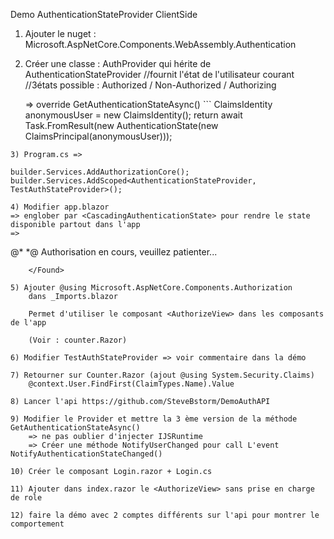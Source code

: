 Demo AuthenticationStateProvider ClientSide

1) Ajouter le nuget : Microsoft.AspNetCore.Components.WebAssembly.Authentication


2) Créer une classe : AuthProvider qui hérite de AuthenticationStateProvider
	//fournit l'état de l'utilisateur courant
	//3états possible : Authorized / Non-Authorized / Authorizing
	
	=> override GetAuthenticationStateAsync()
	 	```
	ClaimsIdentity anonymousUser = new ClaimsIdentity();
    return await Task.FromResult(new AuthenticationState(new ClaimsPrincipal(anonymousUser)));
```
3) Program.cs =>
	
builder.Services.AddAuthorizationCore();
builder.Services.AddScoped<AuthenticationStateProvider, TestAuthStateProvider>();

4) Modifier app.blazor
=> englober par <CascadingAuthenticationState> pour rendre le state disponible partout dans l'app
=>
```
<Found Context="routeData">
            @*<RouteView RouteData="@routeData" DefaultLayout="@typeof(MainLayout)" />
                <FocusOnNavigate RouteData="@routeData" Selector="h1" />*@
            <AuthorizeRouteView RouteData="@routeData" DefaultLayout="@typeof(MainLayout)" >
                <Authorizing>
                    <text>Authorisation en cours, veuillez patienter...</text>
                </Authorizing>
            </AuthorizeRouteView>

        </Found>
```
5) Ajouter @using Microsoft.AspNetCore.Components.Authorization
	dans _Imports.blazor

	Permet d'utiliser le composant <AuthorizeView> dans les composants de l'app

	(Voir : counter.Razor)

6) Modifier TestAuthStateProvider => voir commentaire dans la démo

7) Retourner sur Counter.Razor (ajout @using System.Security.Claims)
	@context.User.FindFirst(ClaimTypes.Name).Value

8) Lancer l'api https://github.com/SteveBstorm/DemoAuthAPI

9) Modifier le Provider et mettre la 3 ème version de la méthode GetAuthenticationStateAsync()
    => ne pas oublier d'injecter IJSRuntime
    => Créer une méthode NotifyUserChanged pour call L'event NotifyAuthenticationStateChanged() 

10) Créer le composant Login.razor + Login.cs

11) Ajouter dans index.razor le <AuthorizeView> sans prise en charge de role

12) faire la démo avec 2 comptes différents sur l'api pour montrer le comportement